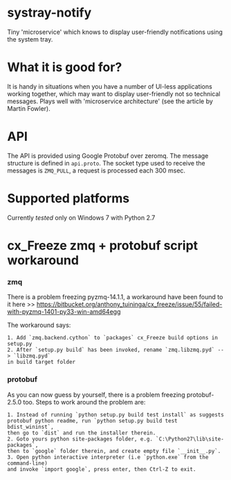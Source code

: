 systray-notify
=============

Tiny 'microservice' which knows to display user-friendly notifications using
the system tray.

# What it is good for?

It is handy in situations when you have a number of UI-less applications
working together, which may want to display user-friendly not so technical
messages.
Plays well with 'microservice architecture' (see the article by Martin Fowler).

# API

The API is provided using Google Protobuf over zeromq.
The message structure is defined in `api.proto`.
The socket type used to receive the messages is `ZMQ_PULL`, a request is
processed each 300 msec.

# Supported platforms

Currently *tested* only on Windows 7 with Python 2.7


# cx_Freeze zmq + protobuf script workaround

### zmq

There is a problem freezing pyzmq-14.1.1, a workaround have been found to it here >>
https://bitbucket.org/anthony_tuininga/cx_freeze/issue/55/failed-with-pyzmq-1401-py33-win-amd64egg

The workaround says:

    1. Add `zmq.backend.cython` to `packages` cx_Freeze build options in setup.py
    2. After `setup.py build` has been invoked, rename `zmq.libzmq.pyd` --> `libzmq.pyd`
    in build target folder

### protobuf

As you can now guess by yourself, there is a problem freezing protobuf-2.5.0
too. Steps to work around the problem are:

    1. Instead of running `python setup.py build test install` as suggests
    protobuf python readme, run `python setup.py build test bdist_wininst`,
    then go to `dist` and run the installer therein.
    2. Goto yours python site-packages folder, e.g. `C:\Python27\lib\site-packages`,
    then to `google` folder therein, and create empty file `__init__.py`.
    3. Open python interactive interpreter (i.e `python.exe` from the command-line)
    and invoke `import google`, press enter, then Ctrl-Z to exit.

